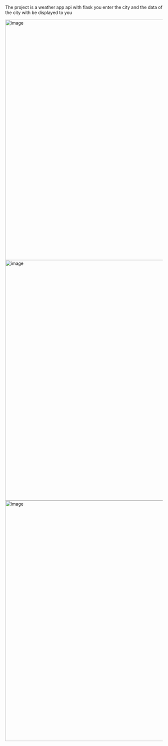 The project is a weather app api with flask 
you enter the city and the data of the city with be displayed to you

<img width="1365" height="767" alt="image" src="https://github.com/user-attachments/assets/d15e32f6-2c18-4761-9fad-d0658f9eac96" />

<img width="1365" height="767" alt="image" src="https://github.com/user-attachments/assets/7ee18471-a729-43a2-8c59-a0f8bebc0962" />

<img width="1365" height="767" alt="image" src="https://github.com/user-attachments/assets/ec35eb4c-0250-45d7-8b9f-bac51585892f" />
